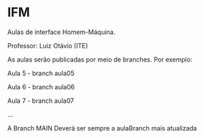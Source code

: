 # IFM
Aulas de interface Homem-Máquina.

Professor: Luiz Otávio (ITE)

As aulas serão publicadas por meio de branches. Por exemplo:

Aula 5 - branch aula05

Aula 6 - branch aula06

Aula 7 - branch aula07

...

A Branch MAIN Deverá ser sempre a aulaBranch mais atualizada
